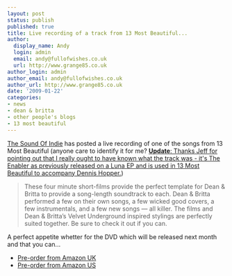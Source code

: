 ```yaml
---
layout: post
status: publish
published: true
title: Live recording of a track from 13 Most Beautiful...
author:
  display_name: Andy
  login: admin
  email: andy@fullofwishes.co.uk
  url: http://www.grange85.co.uk
author_login: admin
author_email: andy@fullofwishes.co.uk
author_url: http://www.grange85.co.uk
date: '2009-01-22'
categories:
- news
- dean & britta
- other people's blogs
- 13 most beautiful
---
```

<p><a href="http://www.thesoundofindie.com/?p=1052">The Sound Of Indie</a> has posted a live recording of one of the songs from 13 Most Beautiful (anyone care to identify it for me? <ins datetime="2009-01-22T15:44:41+00:00"><strong>Update</strong>: Thanks Jeff for pointing out that I really ought to have known what the track was - it's The Enabler as previously released on a Luna EP and is used in 13 Most Beautiful to accompany Dennis Hopper.</ins>)</p>
<blockquote><p>These four minute short-films provide the perfect template for Dean & Britta to provide a song-length soundtrack to each. Dean & Britta performed a few on their own songs, a few wicked good covers, a few instrumentals, and a few new songs — all killer. The films and Dean & Britta’s Velvet Underground inspired stylings are perfectly suited together. Be sure to check it out if you can.</p></blockquote>
<p>A perfect appetite whetter for the DVD which will be released next month and that you can...</p>
<ul>
<li><a href="http://www.amazon.co.uk/gp/product/B001MG2YQO?ie=UTF8&tag=aheadfullofwi-21&linkCode=as2&camp=1634&creative=19450&creativeASIN=B001MG2YQO">Pre-order from Amazon UK</a></li>
<li><a href="http://www.amazon.com/gp/product/B001MG2YQO?ie=UTF8&tag=aheadfullofwi-20&linkCode=as2&camp=1789&creative=390957&creativeASIN=B001MG2YQO">Pre-order from Amazon US</a></li>
</ul>
